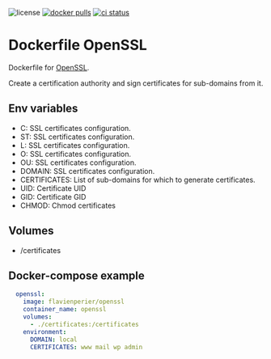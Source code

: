![license](https://badgen.net/github/license/flavien-perier/dockerfile-openssl)
[![docker pulls](https://badgen.net/docker/pulls/flavienperier/openssl)](https://hub.docker.com/r/flavienperier/openssl)
[![ci status](https://badgen.net/github/checks/flavien-perier/dockerfile-openssl)](https://github.com/flavien-perier/dockerfile-openssl)

# Dockerfile OpenSSL

Dockerfile for [OpenSSL](https://www.openssl.org/).

Create a certification authority and sign certificates for sub-domains from it.

## Env variables

- C: SSL certificates configuration.
- ST: SSL certificates configuration.
- L: SSL certificates configuration.
- O: SSL certificates configuration.
- OU: SSL certificates configuration.
- DOMAIN: SSL certificates configuration.
- CERTIFICATES: List of sub-domains for which to generate certificates.
- UID: Certificate UID
- GID: Certificate GID
- CHMOD: Chmod certificates

## Volumes

- /certificates

## Docker-compose example

```yaml
  openssl:
    image: flavienperier/openssl
    container_name: openssl
    volumes:
      - ./certificates:/certificates
    environment:
      DOMAIN: local
      CERTIFICATES: www mail wp admin
```
